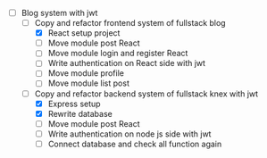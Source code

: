 * [ ] Blog system with jwt
  * [ ] Copy and refactor frontend system of fullstack blog
    * [x] React setup project
    * [ ] Move module post React
    * [ ] Move module login and register React
    * [ ] Write authentication on React side with jwt
    * [ ] Move module profile
    * [ ] Move module list post
  * [ ] Copy and refactor backend system of fullstack knex with jwt
    * [x] Express setup
    * [x] Rewrite database
    * [ ] Move module post React
    * [ ] Write authentication on node js side with jwt
    * [ ] Connect database and check all function again
